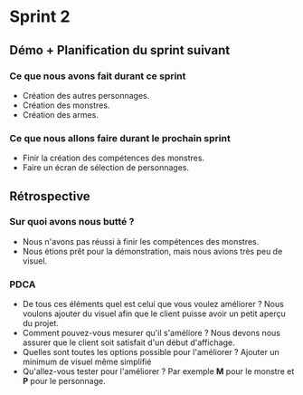 # Sprint 2

## Démo + Planification du sprint suivant

### Ce que nous avons fait durant ce sprint
* Création des autres personnages.
* Création des monstres.
* Création des armes.

### Ce que nous allons faire durant le prochain sprint
* Finir la création des compétences des monstres.
* Faire un écran de sélection de personnages.

## Rétrospective

### Sur quoi avons nous butté ?
* Nous n'avons pas réussi à finir les compétences des monstres.
* Nous étions prêt pour la démonstration, mais nous avions très peu de visuel.

### PDCA
* De tous ces éléments quel est celui que vous voulez améliorer ?   Nous voulons ajouter du visuel afin que le client puisse avoir un petit aperçu du projet.
* Comment pouvez-vous mesurer qu'il s'améliore ?    Nous devons nous assurer que le client soit satisfait d'un début d'affichage.
* Quelles sont toutes les options possible pour l'améliorer ?   Ajouter un minimum de visuel même simplifié
* Qu'allez-vous tester pour l'améliorer ?   Par exemple **M** pour le monstre et **P** pour le personnage.
